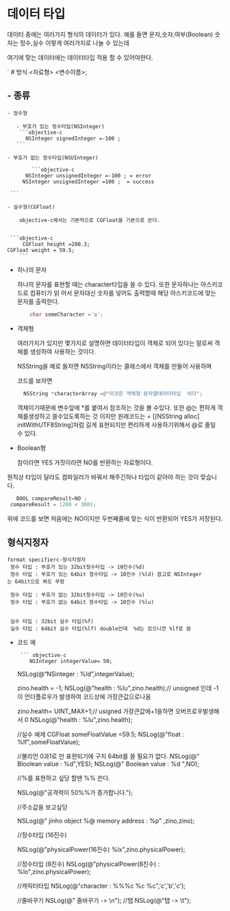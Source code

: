# 데이터 타입

데이터 중에는 여러가지 형식의 데이터가 있다.
예를 들면 문자,숫자,여부(Boolean)  숫자는 정수,실수 이렇게 여러가지로 나눌 수 있는데

여기에 맞는 데이터에는 데이터타입 적용 할 수 있어야한다.

 ` # 방식
<자료형> <변수이름>;

##  - 종류


    - 정수형

       - 부호가 있는 정수타입(NSInteger)
        ```objective-c
          NSInteger signedInteger =-100 ;
       ```

    - 부호가 없는 정수타입(NSUInteger)

            ```objective-c
          NSInteger unsignedInteger =-100 ; = error
         NSInteger unsignedInteger =100 ;  = success

     ```

    - 실수형(CGFloat)

        objective-c에서는 기본적으로 CGFloat을 기본으로 쓴다.


     ```objective-c
         CGFloat height =200.3;
    CGFloat weight = 59.5;
        ```

  - 하나의 문자

    하나의 문자를 표현할 때는 character타입을 쓸 수 있다. 또한 문자하나는 아스키코      드로 컴퓨터가 읽
    어서 문자대신 숫자를 넣어도 출력할때 해당 아스키코드에 맞는 문자를 출력한다.

    ```objective-c
        char someCharacter ='a';
    ```

   - 객체형

       여러가지가 있지만 몇가지로 설명하면 데이터타입이 객체로 되어 있다는 말로써  객체를 생성하여
      사용하는 것이다.

        NSString을 예로 들자면    NSString이라는 클래스에서 객체를 만들어 사용하며

       코드를 보자면
       ```objective-c
         NSString *characterArray =@"이것은 객체형 문자열데이터타입  이다";

       ```
     객체이기때문에  변수앞에 *를 붙여서 참조하는 것을 볼 수있다.
    또한 @는 편하게 객체를생성하고 쓸수있도록하는 것 이지만 원래코드는 = [[NSString alloc] initWithUTF8String]처럼 길게 표현되지만  편리하게 사용하기위해서 @로 줄일 수 있다.


 - Boolean형

    참이라면   YES  거짓이라면 NO를 반환하는 자료형이다.

원칙상 타입이 달라도 컴파일러가 바꿔서 해주긴하나  타입이 같아야 하는 것이 맞습니다.
   ```objective-c
      BOOL compareResult=NO ;
    compareResult = (200 < 300);
 ```
  위에 코드를 보면 처음에는 NO이지만  두번째줄에 맞는 식이 반환되어  YES가 저장된다.

## 형식지정자

    format specifierc-형식지정자
     정수 타입 : 부호가 있는 32bit정수타입 -> 10진수(%d)
     정수 타입 : 부호가 있는 64bit 정수타입 -> 10진수 (%ld) 참고로 NSInteger         는 64bit으로 봐도 무방

     정수 타입 : 부호가 없는 32bit정수타입 -> 10진수(%u)
     정수 타입 : 부호가 없는 64bit 정수타입 -> 10진수 (%lu)


     실수 타입 : 32bit 실수 타입(%f)
     실수 타입 : 64bit 실수 타입(%lf) double인데  %d는 있으니깐 %lf로 씀

- 코드 예



       ``` objective-c
          NSInteger integerValue= 50;
    NSLog(@“NSinteger : %ld”,integerValue);

    zino.health  = -1;
    NSLog(@"health : %lu",zino.health);// unsigned 인데  -1이 언더플로우가 발생하여 코드상에 가장큰값으로나옴

    zino.health= UINT_MAX+1;// usigned 가장큰값에+1을하면 오버프로우발생해서 0
    NSLog(@"health : %lu",zino.health);


    //실수 예제
    CGFloat someFloatValue =59.5;
    NSLog(@"float : %lf",someFloatValue);


    //불리언 0과1로 만 표현되기에  구지 64bit를 쓸 필요가 없다.
    NSLog(@" Bloolean value : %d",YES);
    NSLog(@" Boolean value : %d ",NO);

    //%를 표현하고 싶당 할땐 %% 쓴다.

    NSLog(@"공격력이 50%%가 증가합니다.");


    //주소값을 보고싶당

    NSLog(@" jinho object  %@  memory address : %p" ,zino,zino);

    //정수타입 (16진수)

    NSLog(@"physicalPower(16진수) %lx",zino.physicalPower);

    //정수타입 (8진수)
    NSLog(@"physicalPower(8진수) : %lo",zino.physicalPower);

    //캐릭터타입
    NSLog(@"character : %%%c %c %c",'c','b','c');

    //줄바꾸기
    NSLog(@" 줄바꾸기 -> \n");
    //탭
    NSLog(@"탭 -> \t");
```
